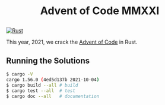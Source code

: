 # <p align="center">Advent of Code MMXXI
[![Rust](https://github.com/poyea/aoc/actions/workflows/rust.yml/badge.svg?branch=main)](https://github.com/poyea/aoc/actions/workflows/rust.yml)

This year, 2021, we crack the [Advent of Code](https://adventofcode.com/) in Rust.

## Running the Solutions
```sh
$ cargo -V
cargo 1.56.0 (4ed5d137b 2021-10-04)
$ cargo build --all # build
$ cargo test --all  # test
$ cargo doc --all   # documentation
```
